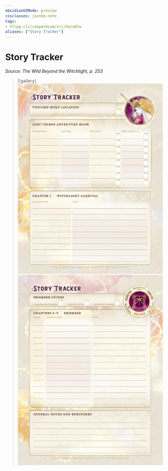 ```yaml
---
obsidianUIMode: preview
cssclasses: json5e-note
tags:
- ttrpg-cli/compendium/src/5e/wbtw
aliases: ["Story Tracker"]
---
```

# Story Tracker
*Source: The Wild Beyond the Witchlight, p. 253* 

> [!gallery]
> ![](/CLI/adventures/the-wild-beyond-the-witchlight/img/141-11-001-story-tracker.webp#gallery)
> ![](/CLI/adventures/the-wild-beyond-the-witchlight/img/142-11-002-story-tracker.webp#gallery)